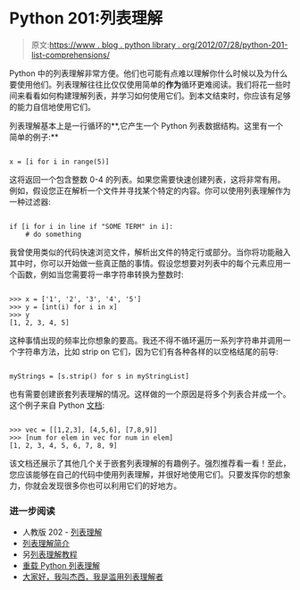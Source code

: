 # Python 201:列表理解

> 原文:[https://www . blog . python library . org/2012/07/28/python-201-list-comprehensions/](https://www.blog.pythonlibrary.org/2012/07/28/python-201-list-comprehensions/)

Python 中的列表理解非常方便。他们也可能有点难以理解你什么时候以及为什么要使用他们。列表理解往往比仅仅使用简单的**作为**循环更难阅读。我们将花一些时间来看看如何构建理解列表，并学习如何使用它们。到本文结束时，你应该有足够的能力自信地使用它们。

列表理解基本上是一行循环的**,它产生一个 Python 列表数据结构。这里有一个简单的例子:**

```

x = [i for i in range(5)]

```

这将返回一个包含整数 0-4 的列表。如果您需要快速创建列表，这将非常有用。例如，假设您正在解析一个文件并寻找某个特定的内容。你可以使用列表理解作为一种过滤器:

```

if [i for i in line if "SOME TERM" in i]:
    # do something

```

我曾使用类似的代码快速浏览文件，解析出文件的特定行或部分。当你将功能融入其中时，你可以开始做一些真正酷的事情。假设您想要对列表中的每个元素应用一个函数，例如当您需要将一串字符串转换为整数时:

```

>>> x = ['1', '2', '3', '4', '5']
>>> y = [int(i) for i in x]
>>> y
[1, 2, 3, 4, 5]

```

这种事情出现的频率比你想象的要高。我还不得不循环遍历一系列字符串并调用一个字符串方法，比如 strip on 它们，因为它们有各种各样的以空格结尾的前导:

```

myStrings = [s.strip() for s in myStringList]

```

也有需要创建嵌套列表理解的情况。这样做的一个原因是将多个列表合并成一个。这个例子来自 Python [文档](http://docs.python.org/tutorial/datastructures.html):

```

>>> vec = [[1,2,3], [4,5,6], [7,8,9]]
>>> [num for elem in vec for num in elem]
[1, 2, 3, 4, 5, 6, 7, 8, 9]

```

该文档还展示了其他几个关于嵌套列表理解的有趣例子。强烈推荐看一看！至此，您应该能够在自己的代码中使用列表理解，并很好地使用它们。只要发挥你的想象力，你就会发现很多你也可以利用它们的好地方。

### 进一步阅读

*   人教版 202 - [列表理解](http://www.python.org/dev/peps/pep-0202/)
*   [列表理解简介](http://carlgroner.me/Python/2011/11/09/An-Introduction-to-List-Comprehensions-in-Python.html)
*   另[列表理解教程](http://www.bogotobogo.com/python/python_list_comprehension.php)
*   [重载 Python 列表理解](http://blog.sigfpe.com/2012/03/overloading-python-list-comprehension.html)
*   [大家好，我叫杰西，我是滥用列表理解者](http://jessenoller.com/2008/03/28/hi-my-name-is-jesse-and-i-abuse-list-comprehensions/)